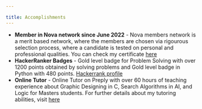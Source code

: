 ```yaml
---

title: Accomplishments
---
```

- **Member in Nova network since June 2022** - Nova members network is a merit based network, where the members are chosen via rigourous selection process, where a candidate is tested on personal and professional qualities. You can check my certificate <a href='https://digital-agent.novatalent.net/open/certificate/0GWBP2YJBXVGHUC2Q54QYMCOE'>here</a>
- **HackerRanker Badges** - Gold level badge for Problem Solving with over 1200 points obtained by solving problems and Gold level badge in Python with 480 points. <a href='https://www.hackerrank.com/profile/mlscmoulika'>Hackerrank profile</a>
- **Online Tutor** -  Online Tutor on Preply with over 60 hours of teaching experience about Graphic Designing in C, Search Algorithms in AI, and Logic for Masters students. For further details about my tutoring abilities, visit <a href='https://preply.com/en/tutor/1933981'>here</a>
